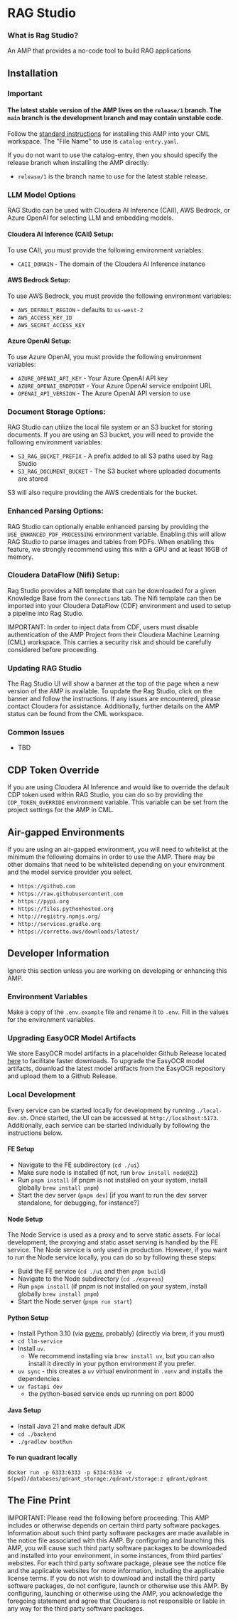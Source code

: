 # RAG Studio

### What is Rag Studio?

An AMP that provides a no-code tool to build RAG applications

## Installation

### Important

#### The latest stable version of the AMP lives on the `release/1` branch. The `main` branch is the development branch and may contain unstable code.

Follow the [standard instructions](https://docs.cloudera.com/machine-learning/cloud/applied-ml-prototypes/topics/ml-amp-add-catalog.html) for installing this AMP into your CML workspace.
The "File Name" to use is `catalog-entry.yaml`.

If you do not want to use the catalog-entry, then you should specify the release branch when installing the AMP directly:

- `release/1` is the branch name to use for the latest stable release.

### LLM Model Options

RAG Studio can be used with Cloudera AI Inference (CAII), AWS Bedrock, or Azure OpenAI for selecting LLM and embedding models.

#### Cloudera AI Inference (CAII) Setup:

To use CAII, you must provide the following environment variables:

- `CAII_DOMAIN` - The domain of the Cloudera AI Inference instance

#### AWS Bedrock Setup:

To use AWS Bedrock, you must provide the following environment variables:

- `AWS_DEFAULT_REGION` - defaults to `us-west-2`
- `AWS_ACCESS_KEY_ID`
- `AWS_SECRET_ACCESS_KEY`

#### Azure OpenAI Setup:

To use Azure OpenAI, you must provide the following environment variables:

- `AZURE_OPENAI_API_KEY` - Your Azure OpenAI API key
- `AZURE_OPENAI_ENDPOINT` - Your Azure OpenAI service endpoint URL
- `OPENAI_API_VERSION` - The Azure OpenAI API version to use

### Document Storage Options:

RAG Studio can utilize the local file system or an S3 bucket for storing documents. If you are using an S3 bucket, you will need to provide the following environment variables:

- `S3_RAG_BUCKET_PREFIX` - A prefix added to all S3 paths used by Rag Studio
- `S3_RAG_DOCUMENT_BUCKET` - The S3 bucket where uploaded documents are stored

S3 will also require providing the AWS credentials for the bucket.

### Enhanced Parsing Options:

RAG Studio can optionally enable enhanced parsing by providing the `USE_ENHANCED_PDF_PROCESSING` environment variable. Enabling this will allow RAG Studio to parse images and tables from PDFs. When enabling this feature, we strongly recommend using this with a GPU and at least 16GB of memory.

### Cloudera DataFlow (Nifi) Setup:

Rag Studio provides a Nifi template that can be downloaded for a given Knowledge Base from the `Connections` tab.
The Nifi template can then be imported into your Cloudera DataFlow (CDF) environment and used to setup a pipeline into Rag Studio.

IMPORTANT: In order to inject data from CDF, users must disable authentication of the AMP Project from their Cloudera Machine Learning (CML) workspace.
This carries a security risk and should be carefully considered before proceeding.

### Updating RAG Studio

The Rag Studio UI will show a banner at the top of the page when a new version of the AMP is available.
To update the Rag Studio, click on the banner and follow the instructions. If any issues are encountered, please contact
Cloudera for assistance. Additionally, further details on the AMP status can be found from the CML workspace.

### Common Issues

- TBD

## CDP Token Override

If you are using Cloudera AI Inference and would like to override the default CDP token used within RAG Studio, you can do so by providing the `CDP_TOKEN_OVERRIDE` environment variable.
This variable can be set from the project settings for the AMP in CML.

## Air-gapped Environments

If you are using an air-gapped environment, you will need to whitelist at the minimum the following domains in order to use the AMP.
There may be other domains that need to be whitelisted depending on your environment and the model service provider you select. 

- `https://github.com`
- `https://raw.githubusercontent.com`
- `https://pypi.org`
- `https://files.pythonhosted.org`
- `http://registry.npmjs.org/`
- `http://services.gradle.org`
- `https://corretto.aws/downloads/latest/`

## Developer Information

Ignore this section unless you are working on developing or enhancing this AMP.

### Environment Variables

Make a copy of the `.env.example` file and rename it to `.env`. Fill in the values for the environment variables.

### Upgrading EasyOCR Model Artifacts

We store EasyOCR model artifacts in a placeholder Github Release located [here](https://github.com/cloudera/CML_AMP_RAG_Studio/releases/tag/model_download) to facilitate faster downloads.
To upgrade the EasyOCR model artifacts, download the latest model artifacts from the EasyOCR repository and upload them to a Github Release.

### Local Development

Every service can be started locally for development by running `./local-dev.sh`. Once started, the UI can be accessed
at `http://localhost:5173`. Additionally, each service can be started individually by following the instructions below.

#### FE Setup

- Navigate to the FE subdirectory (`cd ./ui`)
- Make sure node is installed (if not, run `brew install node@22`)
- Run `pnpm install` (if pnpm is not installed on your system, install globally `brew install pnpm`)
- Start the dev server (`pnpm dev`) [if you want to run the dev server standalone, for debugging, for instance?]

#### Node Setup

The Node Service is used as a proxy and to serve static assets. For local development, the proxying and static
asset serving is handled by the FE service. The Node service is only used in production. However, if you want to run
the Node service locally, you can do so by following these steps:

- Build the FE service (`cd ./ui` and then `pnpm build`)
- Navigate to the Node subdirectory (`cd ./express`)
- Run `pnpm install` (if pnpm is not installed on your system, install globally `brew install pnpm`)
- Start the Node server (`pnpm run start`)

#### Python Setup

- Install Python 3.10 (via [pyenv](https://github.com/pyenv/pyenv), probably) (directly via brew, if you must)
- `cd llm-service`
- Install `uv`.
  - We recommend installing via `brew install uv`, but you can also install it directly in your python environment if you prefer.
- `uv sync` - this creates a `uv` virtual environment in `.venv` and installs the dependencies
- `uv fastapi dev`
  - the python-based service ends up running on port 8000

#### Java Setup

- Install Java 21 and make default JDK
- `cd ./backend`
- `./gradlew bootRun`

#### To run quadrant locally

```
docker run -p 6333:6333 -p 6334:6334 -v $(pwd)/databases/qdrant_storage:/qdrant/storage:z qdrant/qdrant
```

## The Fine Print

IMPORTANT: Please read the following before proceeding. This AMP includes or otherwise depends on certain third party software packages. Information about such third party software packages are made available in the notice file associated with this AMP. By configuring and launching this AMP, you will cause such third party software packages to be downloaded and installed into your environment, in some instances, from third parties' websites. For each third party software package, please see the notice file and the applicable websites for more information, including the applicable license terms. If you do not wish to download and install the third party software packages, do not configure, launch or otherwise use this AMP. By configuring, launching or otherwise using the AMP, you acknowledge the foregoing statement and agree that Cloudera is not responsible or liable in any way for the third party software packages.
